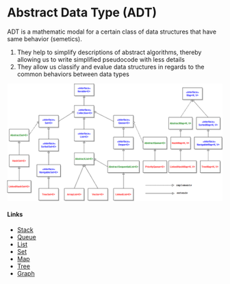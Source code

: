 # Abstract Data Type (ADT)

ADT is a mathematic modal for a certain class of data structures that have same behavior (semetics).

1. They help to simplify descriptions of abstract algorithms, thereby allowing us to write simplified pseudocode with less details
2. They allow us classify and evalue data structures in regards to the common behaviors between data types



![collections framework overview](../common/collections-uml.png)

#### Links

* [Stack](Stack/)
* [Queue](Queue/)
* [List](List/)
* [Set](Set/)
* [Map](Map/)
* [Tree](Tree/)
* [Graph](Graph/)